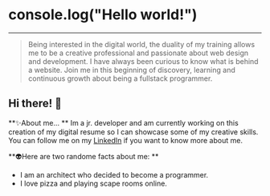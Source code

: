 # console.log("Hello world!")
------------
> Being interested in the digital world, the duality of my training allows me to be a creative
professional and passionate about web design and development.
I have always been curious to know what is behind a website. 
Join me in this beginning of discovery, learning and continuous growth about being a fullstack programmer.

## Hi there! 👋
**✨About me...
**
Im a jr. developer and am currently working on this creation of my digital resume so I can showcase some of my creative skills.
You can follow me on my [LinkedIn](https://www.linkedin.com/in/miroslava-cdt/ "LinkedIn") if you want to know more about me.

**👽Here are two randome facts about me:
**
- I am an architect who decided to become a programmer.
- I love pizza and playing scape rooms online.